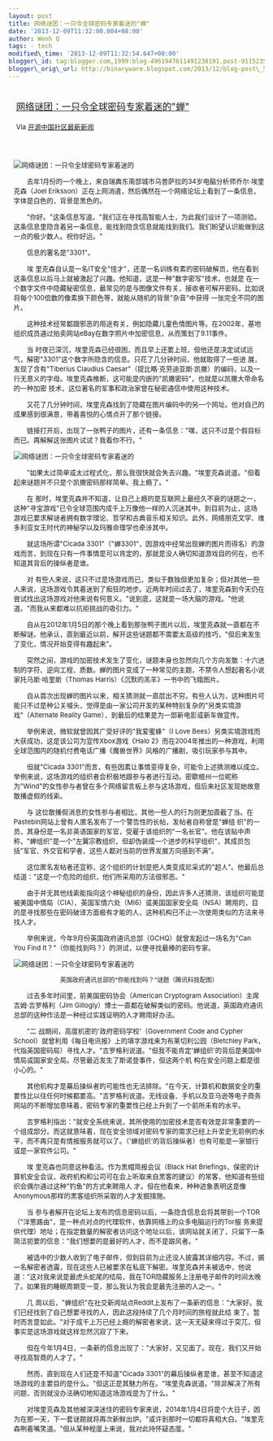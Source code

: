 ```yaml
--- 
layout: post 
title: 网络谜团：一只令全球密码专家着迷的"蝉" 
date: '2013-12-09T11:32:00.004+08:00' 
author: Wenh Q
tags: - tech
modified\_time: '2013-12-09T11:32:54.647+08:00' 
blogger\_id: tag:blogger.com,1999:blog-4961947611491238191.post-9115235468880899568
blogger\_orig\_url: http://binaryware.blogspot.com/2013/12/blog-post\_5353.html
---
```

<div style="margin: 10px; padding: 5px;">

<div style="font-size: 18px;">

[网络谜团：一只令全球密码专家着迷的"蝉"](http://www.oschina.net/news/46687/fascinating-cicada)

</div>

<div style="font-size: 13px;">

Via [开源中国社区最新新闻](http://www.oschina.net/?from=rss)

</div>

</div>

<div style="font-size: 13px; padding: 15px 0 10px 10px;">

![网络谜团：一只令全球密码专家着迷的](http://static.oschina.net/uploads/img/201312/09063414_C5Jq.jpg)

<div style="text-indent: 2em;">

去年1月份的一个晚上，来自瑞典东南部城市乌普萨拉的34岁电脑分析师乔尔·埃里克森（Joel
Eriksson）正在上网消遣，然后偶然在一个网络论坛上看到了一条信息，字体是白色的，背景是黑色的。

</div>

<div style="text-indent: 2em;">

"你好。"这条信息写道。"我们正在寻找高智能人士，为此我们设计了一项测验。这条信息里隐含着另一条信息，能找到隐含信息就能找到我们。我们盼望认识能做到这一点的极少数人。祝你好运。"

</div>

<div style="text-indent: 2em;">

信息的署名是"3301"。

</div>

<div style="text-indent: 2em;">

埃
里克森自认是一名IT安全"怪才"，还是一名训练有素的密码破解员，他在看到这条信息以后马上就被激起了兴趣。他知道，这是一种"数字密写"技术，也就是
在一个数字文件中隐藏秘密信息，最常见的是与图像文件有关，接收者可解开密码，比如说将每个100倍数的像素换下颜色等，就能从随机的背景"杂音"中获得
一张完全不同的图片。

</div>

<div style="text-indent: 2em;">

这种技术经常都跟邪恶的用途有关，例如隐藏儿童色情图片等。在2002年，基地组织成员通过拍卖网站eBay在数字照片中加密信息，从而策划了9.11事件。

</div>

<div style="text-indent: 2em;">

当
时夜已深沉，埃里克森已经很困，而且早上还要上班，但他还是决定试试运气，解密"3301"这个数字所隐含的信息。只花了几分钟时间，他就取得了一些进
展，发现了含有"Tiberius Claudius
Caesar"（提比略·克劳迪亚斯·凯撒）的编码，以及一行无意义的字母。埃里克森推断，这可能是内嵌的"凯撒密码"，也就是以凯撒大帝命名的一种加密
技术，这位著名的军事和政治家曾在秘密通信中使用这种技术。

</div>

<div style="text-indent: 2em;">

又花了几分钟时间，埃里克森找到了隐藏在图片编码中的另一个网址。他对自己的成果感到很满意，带着喜悦的心情点开了那个链接。

</div>

<div style="text-indent: 2em;">

链接打开后，出现了一张鸭子的图片，还有一条信息："嘿，这只不过是个假目标而已。再解解这张图片试试？我看你不行。"

</div>

<div style="width: 460px;">

![网络谜团：一只令全球密码专家着迷的](http://static.oschina.net/uploads/img/201312/09063414_WWfk.jpg)

</div>

<div style="text-indent: 2em;">

"如果太过简单或太过程式化，那么我很快就会失去兴趣。"埃里克森说道。"但看起来谜题并不只是个凯撒密码那样简单。我上瘾了。"

</div>

<div style="text-indent: 2em;">

在
那时，埃里克森并不知道，让自己上瘾的是互联网上最经久不衰的谜题之一，这种"寻宝游戏"已令全球范围内成千上万像他一样的人沉迷其中。到目前为止，这场
游戏已要求解谜者拥有数字理论、哲学和古典音乐相关知识。此外，网络朋克文学、维多利亚女王时代的神秘学以及玛雅命理学也牵涉其中。

</div>

<div style="text-indent: 2em;">

就这场所谓"Cicada
3301"（"蝉3301"，因游戏中经常出现蝉的图片而得名）的游戏而言，到现在只有一件事情是可以肯定的，那就是没人确切知道游戏目的何在，也不知道其背后的操纵者是谁。

</div>

<div style="text-indent: 2em;">

对
有些人来说，这只不过是场游戏而已，类似于数独但更加复杂；但对其他一些人来说，这场游戏令其着迷到了痴狂的地步。近两年时间过去了，埃里克森到今天仍在
尝试找出这场游戏对他来说有何意义。"说到底，这就是一场大脑的游戏。"他说道。"而我从来都难以抗拒挑战的吸引力。"

</div>

<div style="text-indent: 2em;">

自从在2012年1月5日的那个晚上看到那张鸭子图片以后，埃里克森就一直都在不断解谜。他承认，直到最近以前，解开这些谜题都不需要太高级的技巧，"但后来发生了变化，情况开始变得有趣起来"。

</div>

<div style="text-indent: 2em;">

突然之间，游戏的加密技术发生了变化，谜题本身也忽然向几个方向发散：十六进制的字符、逆向工程、质数。蝉的图片变成了一种常见的主题，不禁令人想起著名小说家托马斯·哈里斯（Thomas
Harris）《沉默的羔羊》一书中的飞蛾图片。

</div>

<div style="text-indent: 2em;">

自从首次出现蝉的图片以来，相关猜测就一直层出不穷。有些人认为，这种图片可能只不过是种公关噱头，觉得是由一家公司开发的某种特别复杂的"另类实境游戏"（Alternate
Reality Game），到最后的结果是为一部新电影或新车做宣传。

</div>

<div style="text-indent: 2em;">

举例来说，微软就曾因其广受好评的"我爱蜜蜂"（I Love
Bees）另类实境游戏而大获成功，这是该公司为宣传Xbox游戏《Halo
2》而在2004年推出的一种游戏，利用全球范围内的随机付费电话广播《魔兽世界》风格的广播剧，吸引玩家参与其中。

</div>

<div style="text-indent: 2em;">

但就"Cicada
3301"而言，有些因素让事情变得复杂，可能令上述猜测难以成立。举例来说，这场游戏的组织者会积极地跟参与者进行互动。密歇根州一位昵称为"Wind"的女性参与者曾在多个网络留言板上参与这场游戏，但后来社区发现她故意散播虚假的线索。

</div>

<div style="text-indent: 2em;">

与
这位散播假消息的女性参与者相比，其他一些人的行为则更加直截了当。在Pastebin网站上曾有人匿名发布了一个警告性的长帖，发帖者自称曾是"蝉组
织"的一员，其身份是一名非英语国家的军官，受雇于该组织的"一名长官"。他在该贴中声称，"蝉组织"是一个"左翼宗教组织，但却伪装成一个进步的科学组织"，其成员包括"军官、外交官和学者，这些人都对当前的世界发展方向感到不满"。

</div>

<div style="text-indent: 2em;">

这位匿名发帖者还宣称，这个组织的计划是把人类变成尼采式的"超人"。他最后总结道："这是一个危险的组织，他们所采用的方法很邪恶。"

</div>

<div style="text-indent: 2em;">

由于并无其他线索能指向这个神秘组织的身份，因此许多人还猜测，该组织可能是被美国中情局（CIA）、英国军情六处（MI6）或美国国家安全局（NSA）聘用的，目的是寻找那些在密码破译方面极有才能的人，这种机构已不止一次使用类似的方法来寻找人才。

</div>

<div style="text-indent: 2em;">

举例来说，今年9月份英国政府通讯总部（GCHQ）就曾发起过一场名为"Can You
Find It？"（你能找到吗？）的测试，以便寻找最棒的密码专家。

</div>

<div style="width: 460px;">

![网络谜团：一只令全球密码专家着迷的](http://static.oschina.net/uploads/img/201312/09063414_AQK8.jpg)

</div>

<div style="text-align: center;">

<span
style="font-size: 12px;">英国政府通讯总部的"你能找到吗？"谜题（腾讯科技配图）</span>

</div>

<div style="text-indent: 2em;">

过去多年时间里，前美国密码协会（American Cryptogram
Association）主席吉姆·吉罗格利（Jim
Gillogly）博士一直都在破解类似的密码。他说道，英国政府通讯总部的这种作法是一种经过实践证明的人才聘用好办法。

</div>

<div style="text-indent: 2em;">

"二 战期间，高度机密的'政府密码学校'（Government Code and Cypher
School）就曾利用《每日电讯报》上的填字游戏来为布莱切利公园（Bletchley
Park，代指英国密码局）寻找人才。"吉罗格利说道。"但我不能肯定'蝉组织'的背后是美国中情局或国家安全局。尽管最近发生了斯诺登事件，但这两个机
构在安全问题上都是很小心的。"

</div>

<div style="text-indent: 2em;">

其他机构才是幕后操纵者的可能性也无法排除。"在今天，计算机和数据安全的重要性比以往任何时候都要高。"吉罗格利说道。无线设备、手机以及亚马逊等电子商务网站的不断增加意味着，密码专家的重要性已经上升到了一个前所未有的水平。

</div>

<div style="text-indent: 2em;">

吉罗格利指出："就安全系统来说，其所使用的加密技术是否有效是非常重要的一个组成部分。而这就意味着，现在安全领域对密码专家的需求已经上升至史无前例的水平，而不再只是有情报服务就可以了。（'蝉组织'的背后操纵者）也有可能是一家银行或是一家软件公司。"

</div>

<div style="text-indent: 2em;">

埃 里克森也同意这种看法。作为黑帽简报会议（Black Hat
Briefings，保密的计算机安全会议，政府机构和公司可在会上听取来自黑客的建议）的常客，他知道有些组织会偶尔通过这种"钓鱼"的方式来聘用人
才。但在他看来，种种迹象表明这是像Anonymous那样的黑客组织所采取的人才发掘措施。

</div>

<div style="text-indent: 2em;">

当
参与者解开在论坛上发布的信息密码以后，一条隐含信息会将其带到一个TOR（"洋葱路由"，是一种点对点的代理软件，依靠网络上的众多电脑运行的Tor服
务来提供代理）地址；在指定数量的解密者访问这个地址以后，该网站就关闭了，只留下一条简洁扼要的信息："我们想要的是最好的人才，而不是跟风者。"

</div>

<div style="text-indent: 2em;">

被选中的少数人收到了电子邮件，但到目前为止还没人披露其详细内容。不过，据一名解密者透露，现在这些人已被要求在私底下解密。埃里克森并未被选中，他说
道："这对我来说是最虎头蛇尾的结局，我在TOR隐藏服务上注册电子邮件的时间太晚了。如果我的睡眠周期变一变，那么我认为我会是最先注册的人之一。"

</div>

<div style="text-indent: 2em;">

几
周以后，"蝉组织"在社交新闻站点Reddit上发布了一条新的信息："大家好。我们已经找到了自己想要寻找的人，因此这段持续了几个月时间的旅程就此结
束了。暂时而言是如此。"对于成千上万已经上瘾的解密者来说，这一天无疑来得过于突兀，但事实是这场游戏就这样忽然沉寂了下来。

</div>

<div style="text-indent: 2em;">

但在今年1月4日，一条新的信息出现了："大家好，又见面了。现在，我们又开始寻找高智商的人才了。"

</div>

<div style="text-indent: 2em;">

然而，直到现在人们还是不知道"Cicada
3301"的幕后操纵者是谁，甚至不知道这场游戏的主要目的是什么。"但这正是其魅力所在。"埃里克森说道。"除非解决了所有问题，否则就没办法确切地知道这场游戏是为了什么。"

</div>

<div style="text-indent: 2em;">

对埃里克森及其他被深深迷住的密码专家来说，2014年1月4日将是个大日子，因为在那一天，下一套谜题就将再次新鲜出炉。"或许到那时一切都将真相大白。"埃里克森咧着嘴笑道。"但从某种程度上来说，我对此持怀疑态度。"

</div>

</div>

